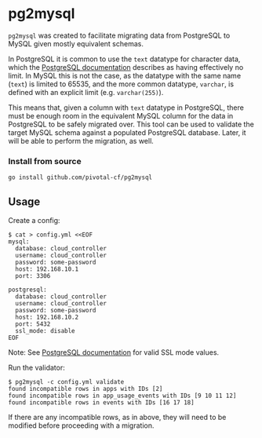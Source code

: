 # pg2mysql

`pg2mysql` was created to facilitate migrating data from PostgreSQL to MySQL
given mostly equivalent schemas.

In PostgreSQL it is common to use the `text` datatype for character data, which
the [PostgreSQL documentation](https://www.postgresql.org/docs/9.1/static/datatype-character.html)
describes as having effectively no limit. In MySQL this is not the case, as the
datatype with the same name (`text`) is limited to 65535, and the more common
datatype, `varchar`, is defined with an explicit limit (e.g. `varchar(255)`).

This means that, given a column with `text` datatype in PostgreSQL, there must
be enough room in the equivalent MySQL column for the data in PostgreSQL to be
safely migrated over. This tool can be used to validate the target MySQL schema
against a populated PostgreSQL database. Later, it will be able to perform the
migration, as well.

### Install from source

```
go install github.com/pivotal-cf/pg2mysql
```

## Usage

Create a config:

```
$ cat > config.yml <<EOF
mysql:
  database: cloud_controller
  username: cloud_controller
  password: some-password
  host: 192.168.10.1
  port: 3306

postgresql:
  database: cloud_controller
  username: cloud_controller
  password: some-password
  host: 192.168.10.2
  port: 5432
  ssl_mode: disable
EOF
```

Note: See [PostgreSQL documentation](https://www.postgresql.org/docs/9.1/static/libpq-ssl.html#LIBPQ-SSL-SSLMODE-STATEMENTS)
for valid SSL mode values.

Run the validator:

```
$ pg2mysql -c config.yml validate
found incompatible rows in apps with IDs [2]
found incompatible rows in app_usage_events with IDs [9 10 11 12]
found incompatible rows in events with IDs [16 17 18]
```

If there are any incompatible rows, as in above, they will need to be modified
before proceeding with a migration.
